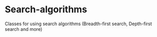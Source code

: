 # Search-algorithms
Classes for using search algorithms (Breadth-first search, Depth-first search and more)
